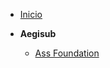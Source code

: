 - [Inicio](README.md)

- **Aegisub**
  - [Ass Foundation](https://github.com/RcUchiha/prueba-blog/blob/main/Assf.md)
